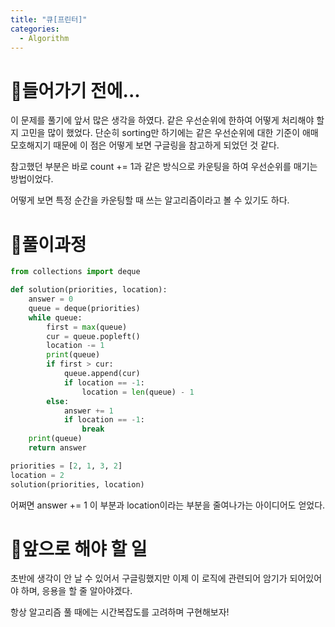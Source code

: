 ```yaml
---
title: "큐[프린터]"
categories:
  - Algorithm
---
```


# 👀들어가기 전에...

이 문제를 풀기에 앞서 많은 생각을 하였다.
같은 우선순위에 한하여 어떻게 처리해야 할지 고민을 많이 했었다.
단순히 sorting만 하기에는 같은 우선순위에 대한 기준이 애매모호해지기 때문에
이 점은 어떻게 보면 구글링을 참고하게 되었던 것 같다.

참고했던 부분은 바로 count += 1과 같은 방식으로 카운팅을 하여 우선순위를 매기는 방법이었다.

어떻게 보면 특정 순간을 카운팅할 때 쓰는 알고리즘이라고 볼 수 있기도 하다.

# 🍵풀이과정

```python
from collections import deque

def solution(priorities, location):
    answer = 0
    queue = deque(priorities)
    while queue:
        first = max(queue)
        cur = queue.popleft()
        location -= 1
        print(queue)
        if first > cur:
            queue.append(cur)
            if location == -1:
                location = len(queue) - 1
        else:
            answer += 1
            if location == -1:
                break
    print(queue)
    return answer

priorities = [2, 1, 3, 2]
location = 2
solution(priorities, location)
```
어쩌면 answer += 1 이 부분과 location이라는 부분을 줄여나가는 아이디어도 얻었다.

# 🚗앞으로 해야 할 일
초반에 생각이 안 날 수 있어서 구글링했지만 이제 이 로직에 관련되어 암기가 되어있어야 하며, 응용을 할 줄 알아야겠다.

항상 알고리즘 풀 때에는 시간복잡도를 고려하며 구현해보자!
